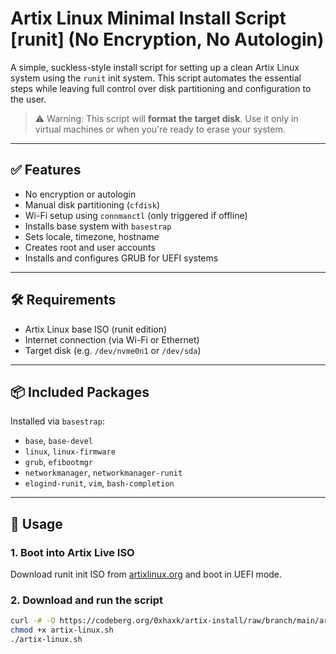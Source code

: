 # Artix Linux Minimal Install Script [runit] (No Encryption, No Autologin)

A simple, suckless-style install script for setting up a clean Artix Linux system using the `runit` init system. This script automates the essential steps while leaving full control over disk partitioning and configuration to the user.

> ⚠️ Warning: This script will **format the target disk**. Use it only in virtual machines or when you're ready to erase your system.

---

## ✅ Features

- No encryption or autologin
- Manual disk partitioning (`cfdisk`)
- Wi-Fi setup using `connmanctl` (only triggered if offline)
- Installs base system with `basestrap`
- Sets locale, timezone, hostname
- Creates root and user accounts
- Installs and configures GRUB for UEFI systems

---

## 🛠 Requirements

- Artix Linux base ISO (runit edition)
- Internet connection (via Wi-Fi or Ethernet)
- Target disk (e.g. `/dev/nvme0n1` or `/dev/sda`)

---

## 📦 Included Packages

Installed via `basestrap`:
- `base`, `base-devel`
- `linux`, `linux-firmware`
- `grub`, `efibootmgr`
- `networkmanager`, `networkmanager-runit`
- `elogind-runit`, `vim`, `bash-completion`

---

## 🚀 Usage

### 1. Boot into Artix Live ISO

Download runit init ISO from <a href="https://artixlinux.org/download.php" target="_blank">artixlinux.org</a> and boot in UEFI mode.

### 2. Download and run the script

```bash
curl -# -O https://codeberg.org/0xhaxk/artix-install/raw/branch/main/artix-linux.sh
chmod +x artix-linux.sh
./artix-linux.sh
